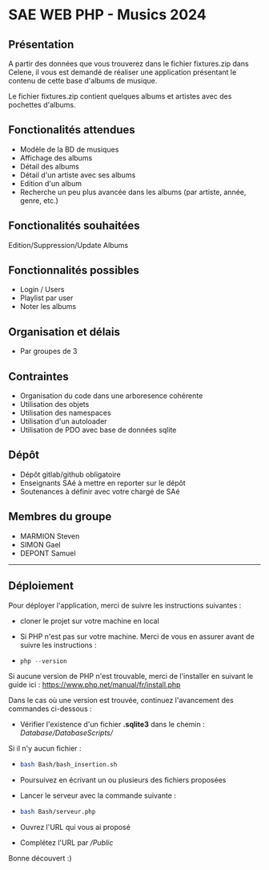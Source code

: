# SAE WEB PHP - Musics 2024

## Présentation

A partir des données que vous trouverez dans le fichier fixtures.zip dans Celene, il vous est demandé de
réaliser une application présentant le contenu de cette base d'albums de musique.

Le fichier fixtures.zip contient quelques albums et artistes avec des pochettes d'albums.

## Fonctionalités attendues

- Modèle de la BD de musiques  
- Affichage des albums
- Détail des albums
- Détail d'un artiste avec ses albums
- Edition d'un album
- Recherche un peu plus avancée dans les albums (par artiste, année, genre, etc.)

## Fonctionalités souhaitées

Edition/Suppression/Update Albums

## Fonctionnalités possibles

- Login / Users
- Playlist par user
- Noter les albums

## Organisation et délais

- Par groupes de 3

## Contraintes

- Organisation du code dans une arboresence cohérente
- Utilisation des objets
- Utilisation des namespaces
- Utilisation d'un autoloader
- Utilisation de PDO avec base de données sqlite

## Dépôt

- Dépôt gitlab/github obligatoire
- Enseignants SAé à mettre en reporter sur le dépôt
- Soutenances à définir avec votre chargé de SAé

## Membres du groupe

- MARMION Steven
- SIMON Gael
- DEPONT Samuel

---

## Déploiement

Pour déployer l'application, merci de suivre les instructions suivantes :

- cloner le projet sur votre machine en local
- Si PHP n'est pas sur votre machine. Merci de vous en assurer avant de suivre les instructions :

- ```php
  php --version
  ```

Si aucune version de PHP n'est trouvable, merci de l'installer en suivant le guide ici : <https://www.php.net/manual/fr/install.php>

Dans le cas où une version est trouvée, continuez l'avancement des commandes ci-dessous :

- Vérifier l'existence d'un fichier **.sqlite3** dans le chemin : *Database/DatabaseScripts/*

Si il n'y aucun fichier :

- ```bash
  bash Bash/bash_insertion.sh
  ```

- Poursuivez en écrivant un ou plusieurs des fichiers proposées
- Lancer le serveur avec la commande suivante :

- ```bash
  bash Bash/serveur.php
  ```

- Ouvrez l'URL qui vous ai proposé
- Complétez l'URL par */Public*

Bonne découvert :)
